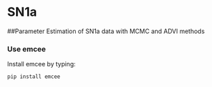 # SN1a

##Parameter Estimation of SN1a data with MCMC and ADVI methods

### Use emcee
 Install emcee by typing:
 
 ```
pip install emcee
```
